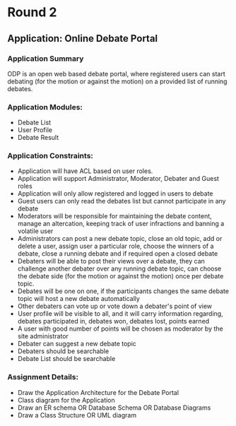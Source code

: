 # Round 2

Application: Online Debate Portal
-------

### Application Summary
ODP is an open web based debate portal, where registered users can start debating (for the motion or against the motion) on a provided list of running debates.

### Application Modules:
-  Debate List
-  User Profile
-  Debate Result

### Application Constraints:
-  Application will have ACL based on user roles.
-  Application will support Administrator, Moderator, Debater and Guest roles
-  Application will only allow registered and logged in users to debate
-  Guest users can only read the debates list but cannot participate in any debate
-  Moderators will be responsible for maintaining the debate content, manage an altercation, keeping track of user infractions and banning a volatile user
-  Administrators can post a new debate topic, close an old topic, add or delete a user, assign user a particular role, choose the winners of a debate, close a running debate and if required open a closed debate
-  Debaters will be able to post their views over a debate, they can challenge another debater over any running debate topic, can choose the debate side  (for the motion or against the motion) once per debate topic.
-  Debates will be one on one, if the participants changes the same debate topic will host a new debate automatically
-  Other debaters can vote up or vote down a debater's point of view
-  User profile will be visible to all, and it will carry information regarding, debates participated in, debates won, debates lost, points earned
-  A user with good number of points will be chosen as moderator by the site administrator
-  Debater can suggest a new debate topic
-  Debaters should be searchable
-  Debate List should be searchable

### Assignment Details:
-  Draw the Application Architecture for the Debate Portal
-  Class diagram for the Application
-  Draw an ER schema OR Database Schema OR Database Diagrams
-  Draw a Class Structure OR UML diagram
